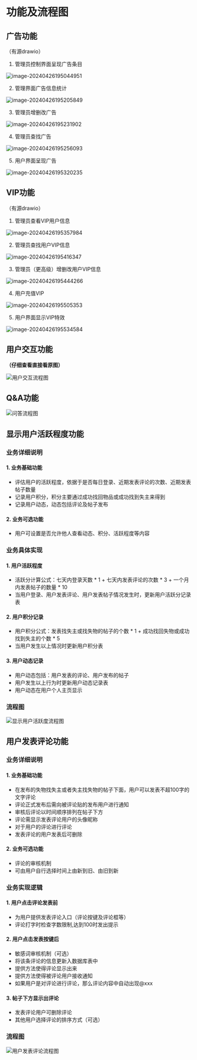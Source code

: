# 功能及流程图

## 广告功能

（有源drawio）

1. 管理员控制界面呈现广告条目

![image-20240426195044951](./assets/image-20240426195044951.png)

2. 管理界面广告信息统计

![image-20240426195205849](./assets/image-20240426195205849.png)

3. 管理员增删改广告

![image-20240426195231902](./assets/image-20240426195231902.png)

4. 管理员查找广告

![image-20240426195256093](./assets/image-20240426195256093.png)

5. 用户界面呈现广告

![image-20240426195320235](./assets/image-20240426195320235.png)

## VIP功能

（有源drawio）

1. 管理员查看VIP用户信息

![image-20240426195357984](./assets/image-20240426195357984.png)

2. 管理员查找用户VIP信息

![image-20240426195416347](./assets/image-20240426195416347.png)

3. 管理员（更高级）增删改用户VIP信息

![image-20240426195444266](./assets/image-20240426195444266.png)

4. 用户充值VIP

![image-20240426195505353](./assets/image-20240426195505353.png)

5. 用户界面显示VIP特效

![image-20240426195534584](./assets/image-20240426195534584.png)

## 用户交互功能

**（仔细查看直接看原图）**

![用户交互流程图](./assets/用户交互流程图.jpg)

## Q&A功能

![问答流程图](./assets/问答流程图.jpg)

## 显示用户活跃程度功能

### 业务详细说明

#### 1. 业务基础功能

- 评估用户的活跃程度，依据于是否每日登录、近期发表评论的次数、近期发表帖子数量
- 记录用户积分，积分主要通过成功找回物品或成功找到失主来得到
- 记录用户动态，动态包括评论及帖子发布

#### 2. 业务可选功能

- 用户可设置是否允许他人查看动态、积分、活跃程度等内容

### 业务具体实现

#### 1. 用户活跃程度

- 活跃分计算公式：七天内登录天数 * 1 + 七天内发表评论的次数 * 3 + 一个月内发表帖子的数量 * 10
- 当用户登录、用户发表评论、用户发表帖子情况发生时，更新用户活跃分记录表

#### 2. 用户积分记录

- 用户积分公式：发表找失主或找失物的帖子的个数 * 1 + 成功找回失物或成功找到失主的个数 * 5
- 当用户发生以上情况时更新用户积分表

#### 3. 用户动态记录

- 用户动态包括：用户发表的评论、用户发布的帖子
- 用户发生以上行为时更新用户动态记录表
- 用户动态在用户个人主页显示

### 流程图

![显示用户活跃度流程图](./assets/显示用户活跃度流程图.jpg)

## 用户发表评论功能

### 业务详细说明

#### 1. 业务基础功能

- 在发布的失物找失主或者失主找失物的帖子下面，用户可以发表不超100字的文字评论
- 评论正式发布后需向被评论贴的发布用户进行通知
- 审核后评论以时间顺序排列在帖子下方
- 评论需显示发表评论用户的头像昵称
- 对于用户的评论进行评论
- 发表评论的用户发表后可删除

#### 2. 业务可选功能

- 评论的审核机制
- 可由用户自行选择时间上由新到旧、由旧到新

### 业务实现逻辑

#### 1. 用户点击评论发表前

- 为用户提供发表评论入口（评论按键及评论框等）
- 评论打字时检查字数限制,达到100时发出提示

#### 2. 用户点击发表按键后

- 敏感词审核机制（可选）
- 将该条评论的信息更新入数据库表中
- 提供方法使得评论显示出来
- 提供方法使得被评论用户接收通知
- 如果用户是对评论进行评论，那么评论内容中自动出现@xxx

#### 3. 帖子下方显示出评论

- 发表评论用户可删除评论
- 其他用户选择评论的排序方式（可选）

### 流程图

![用户发表评论流程图](./assets/用户发表评论流程图.jpg)

